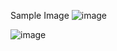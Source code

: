 Sample Image
![image](https://github.com/Gobind147/Shopping-Cart/assets/93241765/5cf53af2-f683-4692-af49-c8e131179938)

![image](https://github.com/Gobind147/Shopping-Cart/assets/93241765/9aece9af-7845-4616-9174-3af58f139538)
